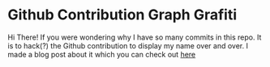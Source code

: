 # Github Contribution Graph Grafiti

Hi There! If you were wondering why I have so many commits in this repo. It is to hack(?) the Github contribution to display my name over and over. 
I made a blog post about it which you can check out [here](https://keivan-shah.github.io/posts/contri-hack/)
